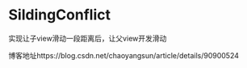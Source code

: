# SildingConflict
实现让子view滑动一段距离后，让父view开发滑动

博客地址https://blog.csdn.net/chaoyangsun/article/details/90900524
